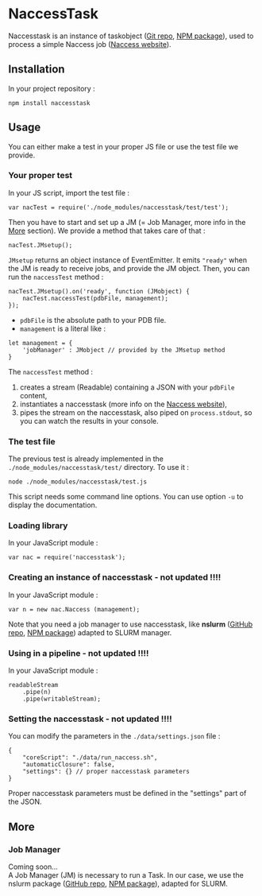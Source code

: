 # NaccessTask

Naccesstask is an instance of taskobject ([Git repo][1], [NPM package][4]), used to process a simple Naccess job ([Naccess website][5]).


## Installation

In your project repository :

```
npm install naccesstask
```


## Usage

You can either make a test in your proper JS file or use the test file we provide.


### Your proper test

In your JS script, import the test file :

```
var nacTest = require('./node_modules/naccesstask/test/test');
```

Then you have to start and set up a JM (= Job Manager, more info in the [More](#more) section). We provide a method that takes care of that :

```
nacTest.JMsetup();
```

`JMsetup` returns an object instance of EventEmitter. It emits `"ready"` when the JM is ready to receive jobs, and provide the JM object.
Then, you can run the `naccessTest` method :

```
nacTest.JMsetup().on('ready', function (JMobject) {
	nacTest.naccessTest(pdbFile, management);
});
```

- `pdbFile` is the absolute path to your PDB file.
- `management` is a literal like :

```
let management = {
	'jobManager' : JMobject // provided by the JMsetup method
}
```

The `naccessTest` method :

1. creates a stream (Readable) containing a JSON with your `pdbFile` content,
2. instantiates a naccesstask (more info on the [Naccess website][5]),
3. pipes the stream on the naccesstask, also piped on `process.stdout`, so you can watch the results in your console.


### The test file

The previous test is already implemented in the `./node_modules/naccesstask/test/` directory. To use it :

```
node ./node_modules/naccesstask/test.js
```

This script needs some command line options. You can use option `-u` to display the documentation.





### Loading library

In your JavaScript module :

```
var nac = require('naccesstask');
```


### Creating an instance of naccesstask - not updated !!!!

In your JavaScript module :

```
var n = new nac.Naccess (management);
```
Note that you need a job manager to use naccesstask, like **nslurm** ([GitHub repo][2], [NPM package][3]) adapted to SLURM manager.


### Using in a pipeline - not updated !!!!

In your JavaScript module :

```
readableStream
	.pipe(n)
	.pipe(writableStream);
```


### Setting the naccesstask - not updated !!!!

You can modify the parameters in the `./data/settings.json` file :

```
{
	"coreScript": "./data/run_naccess.sh",
	"automaticClosure": false,
	"settings": {} // proper naccesstask parameters
}
```
Proper naccesstask parameters must be defined in the "settings" part of the JSON.


## More

### Job Manager

Coming soon...  
A Job Manager (JM) is necessary to run a Task. In our case, we use the nslurm package ([GitHub repo][1], [NPM package][2]), adapted for SLURM.






[1]: https://github.com/melaniegarnier/taskobject
[2]: https://github.com/glaunay/nslurm
[3]: https://www.npmjs.com/package/nslurm
[4]: https://www.npmjs.com/package/taskobject
[5]: http://www.bioinf.manchester.ac.uk/naccess/